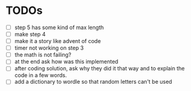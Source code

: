 # TODOs

- [ ] step 5 has some kind of max length
- [ ] make step 4
- [ ] make it a story like advent of code
- [ ] timer not working on step 3
- [ ] the math is not failing?
- [ ] at the end ask how was this implemented
- [ ] after coding solution, ask why they did it that way and to explain the code in a few words.
- [ ] add a dictionary to wordle so that random letters can't be used
